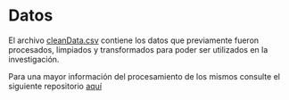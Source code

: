 # Datos 
El archivo [cleanData.csv](https://github.com/LIZZETHGOMEZ/Data-Science-Fase-3-BEDU-Santander/blob/main/Data/cleanData.csv) contiene los datos que previamente fueron procesados, limpiados y transformados para poder ser utilizados en la investigación.

Para una mayor información del procesamiento de los mismos consulte el siguiente repositorio [aquí](https://github.com/POF77/BEDU.M2.Proyecto)
